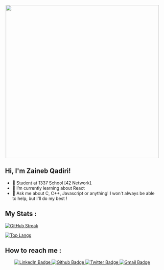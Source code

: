 <div id="header" align="center">
  <img src="https://media0.giphy.com/media/LMcB8XospGZO8UQq87/giphy.gif" width="500"/>
</div>

<h2> Hi, I'm Zaineb Qadiri!</h2>

- 🔭 Student at 1337 School [42 Network].
- 🌱 I’m currently learning about React
- 💬 Ask me about C, C++, Javascript or anything! I won't always be able to help, but I'll do my best !


<h2> My Stats : </h2>

[![GitHub Streak](http://github-readme-streak-stats.herokuapp.com?user=Zqadiri&theme=dark&background=000000)](https://git.io/streak-stats)

[![Top Langs](https://github-readme-stats.vercel.app/api/top-langs/?username=Zqadiri&layout=compact&theme=vision-friendly-dark)](https://github.com/anuraghazra/github-readme-stats)
 
<h2> How to reach me : </h2>
 <p id="badges" align="center">
  <a href="your-linkedin-URL">
    <img src="https://img.shields.io/badge/LinkedIn-blue?style=for-the-badge&logo=linkedin&logoColor=white" alt="LinkedIn Badge"/>
  </a>
  <a href="https://github.com/Zqadiri">
    <img src="https://img.shields.io/badge/Github-black?style=for-the-badge&logo=github&logoColor=white" alt="Github Badge"/>
  </a>
  <a href="your-twitter-URL">
    <img src="https://img.shields.io/badge/Twitter-blue?style=for-the-badge&logo=twitter&logoColor=white" alt="Twitter Badge"/>
  </a>
  <a href="mailto:zinebghost@gmail.com">
    <img src="https://img.shields.io/badge/Gmail-red?style=for-the-badge&logo=gmail&logoColor=white" alt="Gmail Badge"/>
  </a>
</p>

<div align="center">
  <img src="https://komarev.com/ghpvc/?username=Zqadiri&style=flat-square&color=blue" alt=""/>
</div>
